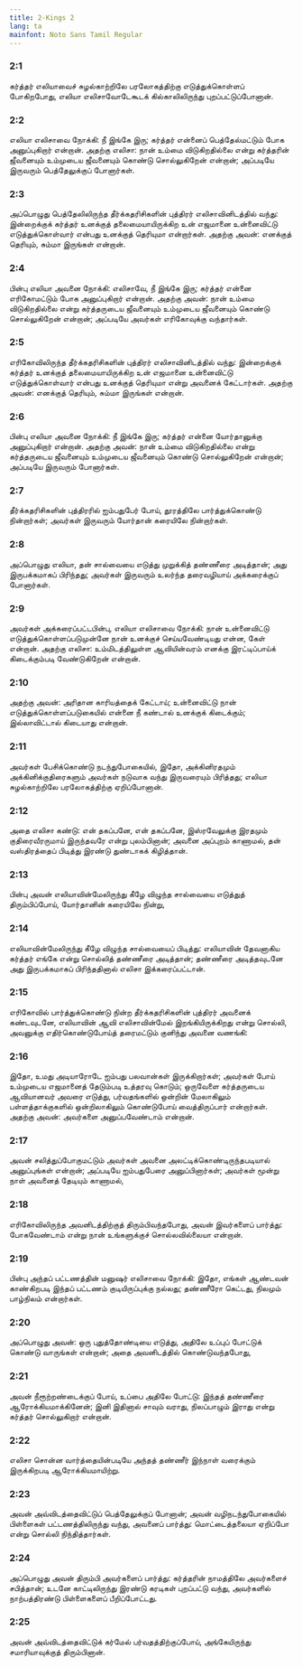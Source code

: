 ```yaml
---
title: 2-Kings 2
lang: ta
mainfont: Noto Sans Tamil Regular
---
```


###  2:1

கர்த்தர் எலியாவைச் சுழல்காற்றிலே பரலோகத்திற்கு எடுத்துக்கொள்ளப் போகிறபோது, எலியா எலிசாவோடேகூடக் கில்காலிலிருந்து புறப்பட்டுப்போனான்.

###  2:2

எலியா எலிசாவை நோக்கி: நீ இங்கே இரு; கர்த்தர் என்னைப் பெத்தேல்மட்டும் போக அனுப்புகிறார் என்றான். அதற்கு எலிசா: நான் உம்மை விடுகிறதில்லை என்று கர்த்தரின் ஜீவனையும் உம்முடைய ஜீவனையும் கொண்டு சொல்லுகிறேன் என்றான்; அப்படியே இருவரும் பெத்தேலுக்குப் போனார்கள்.

###  2:3

அப்பொழுது பெத்தேலிலிருந்த தீர்க்கதரிசிகளின் புத்திரர் எலிசாவினிடத்தில் வந்து: இன்றைக்குக் கர்த்தர் உனக்குத் தலைமையாயிருக்கிற உன் எஜமானை உன்னைவிட்டு எடுத்துக்கொள்வார் என்பது உனக்குத் தெரியுமா என்றார்கள். அதற்கு அவன்: எனக்குத் தெரியும், சும்மா இருங்கள் என்றான்.

###  2:4

பின்பு எலியா அவனை நோக்கி: எலிசாவே, நீ இங்கே இரு; கர்த்தர் என்னை எரிகோமட்டும் போக அனுப்புகிறார் என்றான். அதற்கு அவன்: நான் உம்மை விடுகிறதில்லை என்று கர்த்தருடைய ஜீவனையும் உம்முடைய ஜீவனையும் கொண்டு சொல்லுகிறேன் என்றான்; அப்படியே அவர்கள் எரிகோவுக்கு வந்தார்கள்.

###  2:5

எரிகோவிலிருந்த தீர்க்கதரிசிகளின் புத்திரர் எலிசாவினிடத்தில் வந்து: இன்றைக்குக் கர்த்தர் உனக்குத் தலைமையாயிருக்கிற உன் எஜமானை உன்னைவிட்டு எடுத்துக்கொள்வார் என்பது உனக்குத் தெரியுமா என்று அவனைக் கேட்டார்கள். அதற்கு அவன்: எனக்குத் தெரியும், சும்மா இருங்கள் என்றான்.

###  2:6

பின்பு எலியா அவனை நோக்கி: நீ இங்கே இரு; கர்த்தர் என்னை யோர்தானுக்கு அனுப்புகிறார் என்றான். அதற்கு அவன்: நான் உம்மை விடுகிறதில்லை என்று கர்த்தருடைய ஜீவனையும் உம்முடைய ஜீவனையும் கொண்டு சொல்லுகிறேன் என்றான்; அப்படியே இருவரும் போனார்கள்.

###  2:7

தீர்க்கதரிசிகளின் புத்திரரில் ஐம்பதுபேர் போய், தூரத்திலே பார்த்துக்கொண்டு நின்றார்கள்; அவர்கள் இருவரும் யோர்தான் கரையிலே நின்றார்கள்.

###  2:8

அப்பொழுது எலியா, தன் சால்வையை எடுத்து முறுக்கித் தண்ணீரை அடித்தான்; அது இருபக்கமாகப் பிரிந்தது; அவர்கள் இருவரும் உலர்ந்த தரைவழியாய் அக்கரைக்குப் போனார்கள்.

###  2:9

அவர்கள் அக்கரைப்பட்டபின்பு, எலியா எலிசாவை நோக்கி: நான் உன்னைவிட்டு எடுத்துக்கொள்ளப்படுமுன்னே நான் உனக்குச் செய்யவேண்டியது என்ன, கேள் என்றான். அதற்கு எலிசா: உம்மிடத்திலுள்ள ஆவியின்வரம் எனக்கு இரட்டிப்பாய்க் கிடைக்கும்படி வேண்டுகிறேன் என்றான்.

###  2:10

அதற்கு அவன்: அரிதான காரியத்தைக் கேட்டாய்; உன்னைவிட்டு நான் எடுத்துக்கொள்ளப்படுகையில் என்னை நீ கண்டால் உனக்குக் கிடைக்கும்; இல்லாவிட்டால் கிடையாது என்றான்.

###  2:11

அவர்கள் பேசிக்கொண்டு நடந்துபோகையில், இதோ, அக்கினிரதமும் அக்கினிக்குதிரைகளும் அவர்கள் நடுவாக வந்து இருவரையும் பிரித்தது; எலியா சுழல்காற்றிலே பரலோகத்திற்கு ஏறிப்போனான்.

###  2:12

அதை எலிசா கண்டு: என் தகப்பனே, என் தகப்பனே, இஸ்ரவேலுக்கு இரதமும் குதிரைவீரருமாய் இருந்தவரே என்று புலம்பினான்; அவனை அப்புறம் காணாமல், தன் வஸ்திரத்தைப் பிடித்து இரண்டு துண்டாகக் கிழித்தான்.

###  2:13

பின்பு அவன் எலியாவின்மேலிருந்து கீழே விழுந்த சால்வையை எடுத்துத் திரும்பிப்போய், யோர்தானின் கரையிலே நின்று,

###  2:14

எலியாவின்மேலிருந்து கீழே விழுந்த சால்வையைப் பிடித்து: எலியாவின் தேவனாகிய கர்த்தர் எங்கே என்று சொல்லித் தண்ணீரை அடித்தான்; தண்ணீரை அடித்தவுடனே அது இருபக்கமாகப் பிரிந்ததினால் எலிசா இக்கரைப்பட்டான்.

###  2:15

எரிகோவில் பார்த்துக்கொண்டு நின்ற தீர்க்கதரிசிகளின் புத்திரர் அவனைக் கண்டவுடனே, எலியாவின் ஆவி எலிசாவின்மேல் இறங்கியிருக்கிறது என்று சொல்லி, அவனுக்கு எதிர்கொண்டுபோய்த் தரைமட்டும் குனிந்து அவனை வணங்கி:

###  2:16

இதோ, உமது அடியாரோடே ஐம்பது பலவான்கள் இருக்கிறார்கள்; அவர்கள் போய் உம்முடைய எஜமானைத் தேடும்படி உத்தரவு கொடும்; ஒருவேளை கர்த்தருடைய ஆவியானவர் அவரை எடுத்து, பர்வதங்களில் ஒன்றின் மேலாகிலும் பள்ளத்தாக்குகளில் ஒன்றிலாகிலும் கொண்டுபோய் வைத்திருப்பார் என்றார்கள். அதற்கு அவன்: அவர்களை அனுப்பவேண்டாம் என்றான்.

###  2:17

அவன் சலித்துப்போகுமட்டும் அவர்கள் அவனை அலட்டிக்கொண்டிருந்தபடியால் அனுப்புங்கள் என்றான்; அப்படியே ஐம்பதுபேரை அனுப்பினார்கள்; அவர்கள் மூன்று நாள் அவனைத் தேடியும் காணாமல்,

###  2:18

எரிகோவிலிருந்த அவனிடத்திற்குத் திரும்பிவந்தபோது, அவன் இவர்களைப் பார்த்து: போகவேண்டாம் என்று நான் உங்களுக்குச் சொல்லவில்லையா என்றான்.

###  2:19

பின்பு அந்தப் பட்டணத்தின் மனுஷர் எலிசாவை நோக்கி: இதோ, எங்கள் ஆண்டவன் காண்கிறபடி இந்தப் பட்டணம் குடியிருப்புக்கு நல்லது; தண்ணீரோ கெட்டது, நிலமும் பாழ்நிலம் என்றார்கள்.

###  2:20

அப்பொழுது அவன்: ஒரு புதுத்தோண்டியை எடுத்து, அதிலே உப்புப் போட்டுக் கொண்டு வாருங்கள் என்றான்; அதை அவனிடத்தில் கொண்டுவந்தபோது,

###  2:21

அவன் நீரூற்றண்டைக்குப் போய், உப்பை அதிலே போட்டு: இந்தத் தண்ணீரை ஆரோக்கியமாக்கினேன்; இனி இதினால் சாவும் வராது, நிலப்பாழும் இராது என்று கர்த்தர் சொல்லுகிறார் என்றான்.

###  2:22

எலிசா சொன்ன வார்த்தையின்படியே அந்தத் தண்ணீர் இந்நாள் வரைக்கும் இருக்கிறபடி ஆரோக்கியமாயிற்று.

###  2:23

அவன் அவ்விடத்தைவிட்டுப் பெத்தேலுக்குப் போனான்; அவன் வழிநடந்துபோகையில் பிள்ளைகள் பட்டணத்திலிருந்து வந்து, அவனைப் பார்த்து: மொட்டைத்தலையா ஏறிப்போ என்று சொல்லி நிந்தித்தார்கள்.

###  2:24

அப்பொழுது அவன் திரும்பி அவர்களைப் பார்த்து: கர்த்தரின் நாமத்திலே அவர்களைச் சபித்தான்; உடனே காட்டிலிருந்து இரண்டு கரடிகள் புறப்பட்டு வந்து, அவர்களில் நாற்பத்திரண்டு பிள்ளைகளைப் பீறிப்போட்டது.

###  2:25

அவன் அவ்விடத்தைவிட்டுக் கர்மேல் பர்வதத்திற்குப்போய், அங்கேயிருந்து சமாரியாவுக்குத் திரும்பினான்.

